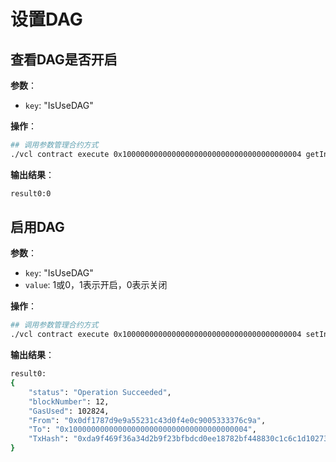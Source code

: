 # 设置DAG

## 查看DAG是否开启

**参数**：

- `key`:	"IsUseDAG"

**操作**：

```bash
## 调用参数管理合约方式
./vcl contract execute 0x1000000000000000000000000000000000000004 getIntParam --param "IsUseDAG" --abi ../conf/contracts/paramManager.cpp.abi.json
```

**输出结果**：

```bash
result0:0
```

## 启用DAG

**参数**：

- `key`:      "IsUseDAG"
- `value`:    1或0，1表示开启，0表示关闭

**操作**：

```bash
## 调用参数管理合约方式
./vcl contract execute 0x1000000000000000000000000000000000000004 setIntParam --param "IsUseDAG" --param 1 --abi ../conf/contracts/paramManager.cpp.abi.json --keyfile ../conf/keyfile.json
```

**输出结果**：

```bash
result0:
{
  	"status": "Operation Succeeded",
  	"blockNumber": 12,
  	"GasUsed": 102824,
  	"From": "0x0df1787d9e9a55231c43d0f4e0c9005333376c9a",
  	"To": "0x1000000000000000000000000000000000000004",
  	"TxHash": "0xda9f469f36a34d2b9f23bfbdcd0ee18782bf448830c1c6c1d10273ccd6b1dc2f"
}
```